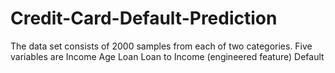 # Credit-Card-Default-Prediction

The data set consists of 2000 samples from each of two categories. Five variables are
Income
Age
Loan
Loan to Income (engineered feature)
Default
